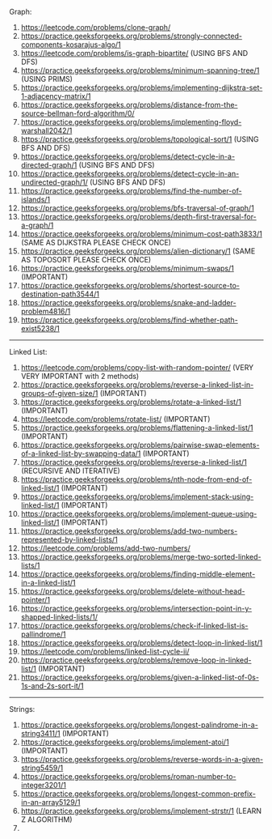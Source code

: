 Graph:

1)  https://leetcode.com/problems/clone-graph/
2)  https://practice.geeksforgeeks.org/problems/strongly-connected-components-kosarajus-algo/1
3)  https://leetcode.com/problems/is-graph-bipartite/ (USING BFS AND DFS)
4)  https://practice.geeksforgeeks.org/problems/minimum-spanning-tree/1 (USING PRIMS)
5)  https://practice.geeksforgeeks.org/problems/implementing-dijkstra-set-1-adjacency-matrix/1
6)  https://practice.geeksforgeeks.org/problems/distance-from-the-source-bellman-ford-algorithm/0/ 
7)  https://practice.geeksforgeeks.org/problems/implementing-floyd-warshall2042/1
8)  https://practice.geeksforgeeks.org/problems/topological-sort/1 (USING BFS AND DFS)  
9)  https://practice.geeksforgeeks.org/problems/detect-cycle-in-a-directed-graph/1 (USING BFS AND DFS)  
10) https://practice.geeksforgeeks.org/problems/detect-cycle-in-an-undirected-graph/1/ (USING BFS AND DFS)
11) https://practice.geeksforgeeks.org/problems/find-the-number-of-islands/1
12) https://practice.geeksforgeeks.org/problems/bfs-traversal-of-graph/1
13) https://practice.geeksforgeeks.org/problems/depth-first-traversal-for-a-graph/1
14) https://practice.geeksforgeeks.org/problems/minimum-cost-path3833/1 (SAME AS DIJKSTRA PLEASE CHECK ONCE)
15) https://practice.geeksforgeeks.org/problems/alien-dictionary/1 (SAME AS TOPOSORT PLEASE CHECK ONCE)
16) https://practice.geeksforgeeks.org/problems/minimum-swaps/1 (IMPORTANT)
17) https://practice.geeksforgeeks.org/problems/shortest-source-to-destination-path3544/1
18) https://practice.geeksforgeeks.org/problems/snake-and-ladder-problem4816/1
19) https://practice.geeksforgeeks.org/problems/find-whether-path-exist5238/1


--------------------------------------------------------------------------------------------------------------------
Linked List:

1) https://leetcode.com/problems/copy-list-with-random-pointer/ (VERY VERY IMPORTANT with 2 methods)
2) https://practice.geeksforgeeks.org/problems/reverse-a-linked-list-in-groups-of-given-size/1 (IMPORTANT)
3) https://practice.geeksforgeeks.org/problems/rotate-a-linked-list/1 (IMPORTANT)
4) https://leetcode.com/problems/rotate-list/ (IMPORTANT)
5) https://practice.geeksforgeeks.org/problems/flattening-a-linked-list/1 (IMPORTANT)
6) https://practice.geeksforgeeks.org/problems/pairwise-swap-elements-of-a-linked-list-by-swapping-data/1 (IMPORTANT)
7) https://practice.geeksforgeeks.org/problems/reverse-a-linked-list/1 (RECURSIVE AND ITERATIVE)
8) https://practice.geeksforgeeks.org/problems/nth-node-from-end-of-linked-list/1 (IMPORTANT)
9) https://practice.geeksforgeeks.org/problems/implement-stack-using-linked-list/1 (IMPORTANT)
10) https://practice.geeksforgeeks.org/problems/implement-queue-using-linked-list/1 (IMPORTANT)
11) https://practice.geeksforgeeks.org/problems/add-two-numbers-represented-by-linked-lists/1 
12) https://leetcode.com/problems/add-two-numbers/
13) https://practice.geeksforgeeks.org/problems/merge-two-sorted-linked-lists/1
14) https://practice.geeksforgeeks.org/problems/finding-middle-element-in-a-linked-list/1
15) https://practice.geeksforgeeks.org/problems/delete-without-head-pointer/1
16) https://practice.geeksforgeeks.org/problems/intersection-point-in-y-shapped-linked-lists/1/
17) https://practice.geeksforgeeks.org/problems/check-if-linked-list-is-pallindrome/1
18) https://practice.geeksforgeeks.org/problems/detect-loop-in-linked-list/1
19) https://leetcode.com/problems/linked-list-cycle-ii/
20) https://practice.geeksforgeeks.org/problems/remove-loop-in-linked-list/1 (IMPORTANT)
21) https://practice.geeksforgeeks.org/problems/given-a-linked-list-of-0s-1s-and-2s-sort-it/1



-------------------------------------------------------------------------------------------------------------
Strings:

1) https://practice.geeksforgeeks.org/problems/longest-palindrome-in-a-string3411/1 (IMPORTANT)
2) https://practice.geeksforgeeks.org/problems/implement-atoi/1 (IMPORTANT)
3) https://practice.geeksforgeeks.org/problems/reverse-words-in-a-given-string5459/1
4) https://practice.geeksforgeeks.org/problems/roman-number-to-integer3201/1
5) https://practice.geeksforgeeks.org/problems/longest-common-prefix-in-an-array5129/1
6) https://practice.geeksforgeeks.org/problems/implement-strstr/1 (LEARN Z ALGORITHM)
7) 
